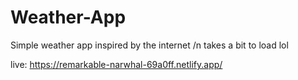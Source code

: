 # Weather-App
Simple weather app inspired by the internet /n
takes a bit to load lol

live: https://remarkable-narwhal-69a0ff.netlify.app/
